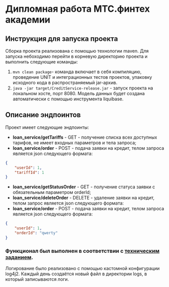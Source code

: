 # Дипломная работа МТС.финтех академии
## Инструкция для запуска проекта 
Сборка проекта реализована с помощью технологии maven. Для запуска небоходимо перейти в корневую директорию проекта и выполнить следующие команды:
1. `mvn clean package`- команда включает в себя компиляцию, проведение UNIT и интеграционных тестов проектов, упаковку исходного кода в распространяемый jar-архив.
2. `java -jar target/CreditService-release.jar` - запуск проекта на локальном хосте, порт 8080.
Модель данных будет создана автоматически с помощью инструмента liquibase.

## Описание эндпоинтов
Проект имеет следующие эндпоинты: 
* **loan_service/getTariffs** - GET - получение списка всех доступных тарифов, не имеет входных параметров и тела запроса;
* **loan_service/order** - POST - подача заявки на кредит, телом запроса является json следующего формата: 
``` json
{
    "userId": 1,
    "tariffId": 1
}
```
* **loan_service/getStatusOrder** - GET - получение статуса заявки с обязательным параметром orderId;
* **loan_service/deleteOrder** - DELETE - удаление заявки на кредит, телом запрос является json следующего формата: 
* **loan_service/order** - POST - подача заявки на кредит, телом запроса является json следующего формата:
``` json
{
    "userId": 1,
    "orderId": "qwerty"
}
```
### Функционал был выполнен в соответствии с [техническим заданием](https://drive.google.com/file/d/1zett8xUTBs7ZuF3sFCnykGqPkwLFldb4/view).
Логирование было реализовано с помощью кастомной конфигурации log4j2. Каждый день создаётся новый файл в директории logs, в который записываются логи.
